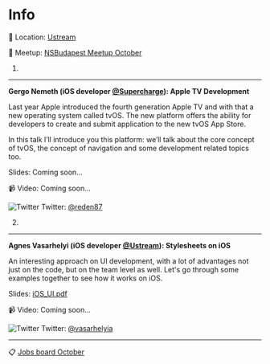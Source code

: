 Info
===========

:round_pushpin: Location: [Ustream](https://goo.gl/maps/p5vkz7fLip22)

:ghost: Meetup: [NSBudapest Meetup October](https://www.meetup.com/NSBudapest/events/234777765/)



1.
---
**Gergo Nemeth (iOS developer [@Supercharge](https://supercharge.io)):  Apple TV Development**

Last year Apple introduced the fourth generation Apple TV and with that a new operating system called tvOS.
The new platform offers the ability for developers to create and submit application to the new tvOS App Store.

In this talk I’ll introduce you this platform: we’ll talk about the core concept of tvOS, the concept of navigation and some development related topics too.

Slides: Coming soon...

:video_camera: Video: Coming soon...

![Twitter](http://i.imgur.com/wWzX9uB.png) Twitter: [@reden87](https://twitter.com/reden87)

2.
---

**Agnes Vasarhelyi (iOS developer [@Ustream](http://www.ustream.tv)): Stylesheets on iOS**

An interesting approach on UI development, with a lot of advantages not just on the code, but on the team level as well. Let's go through some examples together to see how it works on iOS.

Slides:  [iOS_UI.pdf](https://github.com/NSBudapest/NSBudapestMeetup/blob/master/presentations/October/iOS_UI.pdf)

:video_camera: Video: Coming soon...

![Twitter](http://i.imgur.com/wWzX9uB.png) Twitter: [@vasarhelyia](https://twitter.com/vasarhelyia)

___

:clipboard: [Jobs board October](https://github.com/NSBudapest/NSBudapestMeetup/blob/master/Jobs/2016/October.md)
